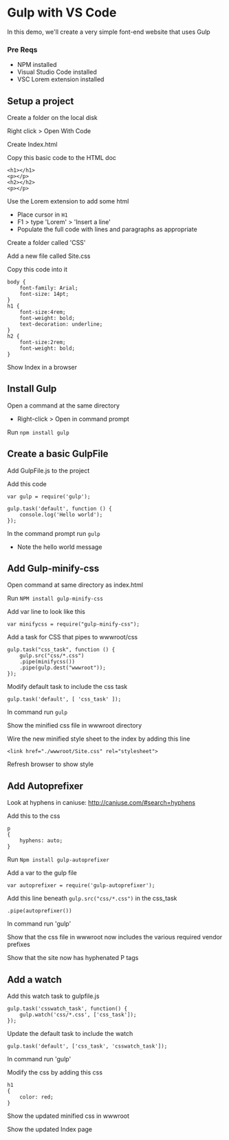 
# Gulp with VS Code
In this demo, we'll create a very simple font-end website that uses Gulp

### Pre Reqs
* NPM installed
* Visual Studio Code installed
* VSC Lorem extension installed

## Setup a project
Create a folder on the local disk

Right click > Open With Code

Create Index.html

Copy this basic code to the HTML doc
```
<h1></h1>
<p></p>
<h2></h2>
<p></p>
```

Use the Lorem extension to add some html
* Place cursor in `H1`
* F1 > type 'Lorem' > 'Insert a line'
* Populate the full code with lines and paragraphs as appropriate

Create a folder called 'CSS'

Add a new file called Site.css

Copy this code into it
```
body {
    font-family: Arial;
    font-size: 14pt;
}
h1 {
    font-size:4rem;
    font-weight: bold;
    text-decoration: underline;
}
h2 {
    font-size:2rem;
    font-weight: bold;   
}
```

Show Index in a browser

## Install Gulp
Open a command at the same directory
* Right-click > Open in command prompt

Run `npm install gulp`

## Create a basic GulpFile
Add GulpFile.js to the project

Add this code
```
var gulp = require('gulp');
    
gulp.task('default', function () {
    console.log('Hello world');
});
```

In the command prompt run `gulp`
* Note the hello world message

## Add Gulp-minify-css
Open command at same directory as index.html
	
Run `NPM install gulp-minify-css`
	
Add var line to look like this
```
var minifycss = require("gulp-minify-css");
```

Add a task for CSS that pipes to wwwroot/css
```	
gulp.task("css_task", function () {
    gulp.src("css/*.css")
    .pipe(minifycss())
    .pipe(gulp.dest("wwwroot"));
});
```

Modify default task to include the css task
```
gulp.task('default', [ 'css_task' ]);
```
	
In command run `gulp`

Show the minified css file in wwwroot directory

Wire the new minified style sheet to the index by adding this line
```
<link href="./wwwroot/Site.css" rel="stylesheet">
```

Refresh browser to show style

## Add Autoprefixer
Look at hyphens in caniuse: http://caniuse.com/#search=hyphens

Add this to the css
```
p
{
    hyphens: auto;
}
```

Run `Npm install gulp-autoprefixer`
	
Add a var to the gulp file
```	
var autoprefixer = require('gulp-autoprefixer');
```

Add this line beneath `gulp.src("css/*.css")` in the css_task
```
.pipe(autoprefixer())
```

In command run 'gulp'

Show that the css file in wwwroot now includes the various required vendor prefixes

Show that the site now has hyphenated P tags

## Add a watch
Add this watch task to gulpfile.js
```
gulp.task('csswatch_task', function() {
	gulp.watch('css/*.css', ['css_task']);
});
```

Update the default task to include the watch
```
gulp.task('default', ['css_task', 'csswatch_task']);
```

In command run 'gulp'

Modify the css by adding this css
```
h1
{
    color: red;
}
```

Show the updated minified css in wwwroot

Show the updated Index page